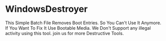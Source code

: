 # WindowsDestroyer
This Simple Batch File Removes Boot Entries. So You Can't Use It Anymore. If You Want To Fix It Use Bootable Media. We Don't Support any illegal activity using this tool. join us for more Destructive Tools. 
